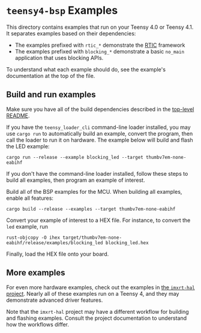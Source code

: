 # `teensy4-bsp` Examples

This directory contains examples that run on your Teensy 4.0 or Teensy 4.1. It
separates examples based on their dependencies:

- The examples prefixed with `rtic_*` demonstrate the [RTIC] framework
- The examples prefixed with `blocking_*` demonstrate a basic `no_main`
  application that uses blocking APIs.

[RTIC]: https://rtic.rs

To understand what each example should do, see the example's documentation at
the top of the file.

## Build and run examples

Make sure you have all of the build dependencies described in the [top-level
README](../README.md#dependencies).

If you have the `teensy_loader_cli` command-line loader installed, you may use
`cargo run` to automatically build an example, convert the program, then call
the loader to run it on hardware. The example below will build and flash the LED
example:

```
cargo run --release --example blocking_led --target thumbv7em-none-eabihf
```

If you don't have the command-line loader installed, follow these steps to build
all examples, then program an example of interest.

Build all of the BSP examples for the MCU. When building all examples, enable
all features:

```
cargo build --release --examples --target thumbv7em-none-eabihf
```

Convert your example of interest to a HEX file. For instance, to convert the
`led` example, run

```
rust-objcopy -O ihex target/thumbv7em-none-eabihf/release/examples/blocking_led blocking_led.hex
```

Finally, load the HEX file onto your board. 

## More examples

For even more hardware examples, check out the examples in [the `imxrt-hal`
project](https://github.com/imxrt-rs/imxrt-hal). Nearly all of these examples
run on a Teensy 4, and they may demonstrate advanced driver features.

Note that the `imxrt-hal` project may have a different workflow for building
and flashing examples. Consult the project documentation to understand how
the workflows differ.
